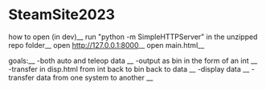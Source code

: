 # SteamSite2023

how to open (in dev)__
run "python -m SimpleHTTPServer" in the unzipped repo folder__
open http://127.0.0.1:8000__
open main.html__

goals:__
-both auto and teleop data __
-output as bin in the form of an int __
-transfer in disp.html from int back to bin back to data __
-display data __
-transfer data from one system to another __
